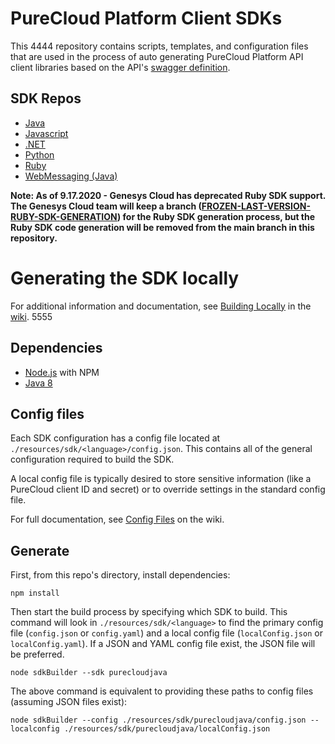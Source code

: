 # PureCloud Platform Client SDKs

This 4444 repository contains scripts, templates, and configuration files that are used in the process of auto generating PureCloud Platform API client libraries based on the API's [swagger definition](https://api.mypurecloud.com/api/v2/docs/swagger).

## SDK Repos

* [Java](https://github.com/MyPureCloud/platform-client-sdk-java)
* [Javascript](https://github.com/MyPureCloud/platform-client-sdk-javascript)
* [.NET](https://github.com/MyPureCloud/platform-client-sdk-dotnet)
* [Python](https://github.com/MyPureCloud/platform-client-sdk-python)
* [Ruby](https://github.com/MyPureCloud/platform-client-sdk-ruby)
* [WebMessaging (Java)](https://github.com/MyPureCloud/web-messaging-sdk-java)

**Note:  As of 9.17.2020 - Genesys Cloud has deprecated Ruby SDK support.  The Genesys Cloud team will keep a branch ([FROZEN-LAST-VERSION-RUBY-SDK-GENERATION](https://github.com/purecloudlabs/platform-client-sdk-common/tree/FROZEN-LAST-VERSION-RUBY-SDK-GENERATION)) for the Ruby SDK generation process, but the Ruby SDK code generation will be removed from the main branch in this repository.**

# Generating the SDK locally

For additional information and documentation, see [Building Locally](https://github.com/purecloudlabs/platform-client-sdk-common/wiki/Building-Locally) in the [wiki](https://github.com/MyPureCloud/platform-client-sdk-common/wiki).
5555
## Dependencies

* [Node.js](https://nodejs.org/en/) with NPM
* [Java 8](http://www.oracle.com/technetwork/java/javase/overview/java8-2100321.html)

## Config files

Each SDK configuration has a config file located at `./resources/sdk/<language>/config.json`. This contains all of the general configuration required to build the SDK.

A local config file is typically desired to store sensitive information (like a PureCloud client ID and secret) or to override settings in the standard config file.

For full documentation, see [Config Files](https://github.com/MyPureCloud/platform-client-sdk-common/wiki/Config-Files) on the wiki.

## Generate

First, from this repo's directory, install dependencies:

```
npm install
```

Then start the build process by specifying which SDK to build. This command will look in `./resources/sdk/<language>` to find the primary config file (`config.json` or `config.yaml`) and a local config file (`localConfig.json` or `localConfig.yaml`). If a JSON and YAML config file exist, the JSON file will be preferred.

```
node sdkBuilder --sdk purecloudjava
```

The above command is equivalent to providing these paths to config files (assuming JSON files exist):

```
node sdkBuilder --config ./resources/sdk/purecloudjava/config.json --localconfig ./resources/sdk/purecloudjava/localConfig.json
```

